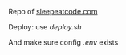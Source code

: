 Repo of [sleepeatcode.com](https://sleepeatcode.com)

Deploy: use *deploy.sh*

And make sure config *.env* exists
